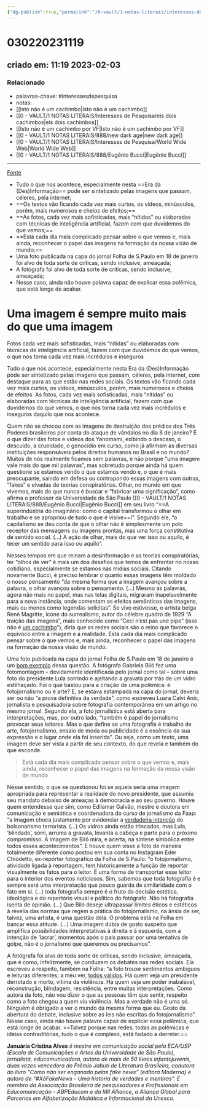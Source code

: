 ```yaml
---
{"dg-publish":true,"permalink":"/0-vault/1-notas-literais/interesses-de-pesquisa/criticismo-as-redes-sociais-artigo-nexo/","tags":["interessesdepesquisa"],"dgHomeLink":true,"dgShowLocalGraph":true,"dgShowFileTree":true,"dgEnableSearch":true}
---
```


# 030220231119
## criado em: 11:19 2023-02-03

### Relacionado
- palavras-chave: #interessesdepesquisa 
- notas: 
- [[Isto não é um cachimbo\|Isto não é um cachimbo]]
- [[0 - VAULT/1 NOTAS LITERAIS/Interesses de Pesquisa/eis dois cachimbos\|eis dois cachimbos]]
- [[Isto não é um cachimbo por VF\|Isto não é um cachimbo por VF]]
- [[0 - VAULT/1 NOTAS LITERAIS/888/new dark age\|new dark age]]
- [[0 - VAULT/1 NOTAS LITERAIS/Interesses de Pesquisa/World Wide Web\|World Wide Web]]
- [[0 - VAULT/1 NOTAS LITERAIS/888/Eugênio Bucci\|Eugênio Bucci]]
---
[Fonte](https://www.nexojornal.com.br/colunistas/2023/Uma-imagem-%C3%A9-sempre-muito-mais-do-que-uma-imagem?position-home-esquerda=1)

- Tudo o que nos acontece, especialmente nesta ==Era da (Des)Informação== pode ser sintetizado pelas imagens que passam, céleres, pela internet;
- ==Os textos vão ficando cada vez mais curtos, os vídeos, minúsculos, porém, mais numerosos e cheios de efeitos;==
- ==As fotos, cada vez mais sofisticadas, mais “nítidas” ou elaboradas com técnicas de inteligência artificial, fazem com que duvidemos do que vemos;==
- ==Está cada dia mais complicado pensar sobre o que vemos e, mais ainda, reconhecer o papel das imagens na formação da nossa visão de mundo;==
- Uma foto publicada na capa do jornal Folha de S.Paulo em 18 de janeiro foi alvo de toda sorte de críticas, sendo inclusive, ameaçada;
- A fotógrafa foi alvo de toda sorte de críticas, sendo inclusive, ameaçada;
- Nesse caso, ainda não houve palavra capaz de explicar essa polêmica, que está longe de acabar.

# Uma imagem é sempre muito mais do que uma imagem

Fotos cada vez mais sofisticadas, mais “nítidas” ou elaboradas com técnicas de inteligência artificial, fazem com que duvidemos do que vemos, o que nos torna cada vez mais incrédulos e inseguros 

Tudo o que nos acontece, especialmente nesta Era da (Des)Informação pode ser sintetizado pelas imagens que passam, céleres, pela internet, com destaque para as que estão nas redes sociais. Os textos vão ficando cada vez mais curtos, os vídeos, minúsculos, porém, mais numerosos e cheios de efeitos. As fotos, cada vez mais sofisticadas, mais “nítidas” ou elaboradas com técnicas de inteligência artificial, fazem com que duvidemos do que vemos, o que nos torna cada vez mais incrédulos e inseguros daquilo que nos acontece.

Quem não se chocou com as imagens de destruição dos prédios dos Três Poderes brasileiros por conta do ataque de vândalos no dia 8 de janeiro? E o que dizer das fotos e vídeos dos Yanomami, exibindo o descaso, o descuido, a crueldade, o genocídio em curso, como já afirmam as diversas instituições responsáveis pelos direitos humanos no Brasil e no mundo? Muitos de nós realmente ficamos sem palavras, e não porque “uma imagem vale mais do que mil palavras”, mas sobretudo porque ainda há quem questione se estamos vendo o que estamos vendo e, o que é mais preocupante, saindo em defesa ou contrapondo essas imagens com outras, “fakes” e eivadas de teorias conspiratórias. Olhar, no mundo em que vivemos, mais do que nunca é buscar e “fabricar uma significação”, como afirma o professor da Universidade de São Paulo [[0 - VAULT/1 NOTAS LITERAIS/888/Eugênio Bucci\|Eugênio Bucci]] em seu livro “==A superindústria do imaginário: como o capital transformou o olhar em trabalho e se apropriou de tudo o que é visíve==l”. Segundo ele, “o capitalismo se deu conta de que o olhar não é simplesmente um polo receptor das mensagens ou imagens prontas, mas uma força constitutiva de sentido social. (...) A ação de olhar, mais do que ver isso ou aquilo, é tecer um sentido para isso ou aquilo”.

Nesses tempos em que reinam a desinformação e as teorias conspiratórias, ter “olhos de ver” é mais um dos desafios que temos de enfrentar no nosso cotidiano, especialmente se estamos nas mídias sociais. Citando novamente Bucci, é preciso lembrar o quanto essas imagens têm moldado o nosso pensamento “da mesma forma que a imagem avançou sobre a palavra, o olhar avançou sobre o pensamento. (...) Mesmo as palavras, agora não mais no papel, mas nas telas digitais, migraram inapelavelmente para a nova instância, onde comentam os efeitos semânticos das imagens, mais ou menos como legendas solícitas”. Se vivo estivesse, o artista belga René Magritte, ícone do surrealismo, autor do célebre quadro de 1929 “A traição das imagens”, mais conhecido como ”Ceci n’est pas une pipe” (isso não é [um cachimbo](https://www.historiadasartes.com/sala-dos-professores/a-traicao-das-imagens-rene-magritte/)”), diria que as redes sociais são o reino que favorece o equívoco entre a imagem e a realidade. Está cada dia mais complicado pensar sobre o que vemos e, mais ainda, reconhecer o papel das imagens na formação da nossa visão de mundo.

Uma foto publicada na capa do jornal Folha de S.Paulo em 18 de janeiro é um [bom exemplo](https://conteudo.imguol.com.br/c/noticias/f9/2023/01/19/imagem-que-mostra-lula-atras-de-um-vidro-trincado-foi-publicada-pelo-jornal-folha-de-spaulo-1674178502291_v2_1x1.jpg) dessa questão. A fotógrafa Gabriela Biló fez uma fotomontagem – devidamente identificada pelo jornal como tal – sobre uma foto do presidente Lula sorrindo e ajeitando a gravata por trás de um vidro estilhaçado. Foi o que bastou para a criação de uma polêmica: é fotojornalismo ou é arte? E, se estava estampada na capa do jornal, deveria ser ou não “a prova definitiva da verdade”, como escreveu Luara Calvi Anic, jornalista e pesquisadora sobre fotografia contemporânea em um artigo no mesmo jornal. Segundo ela, a foto jornalística está aberta para interpretações, mas, por outro lado, “também é papel do jornalismo provocar seus leitores. Mas o que define se uma fotografia é trabalho de arte, fotojornalismo, ensaio de moda ou publicidade é a essência da sua expressão e o lugar onde ela foi inserida”. Ou seja, como um texto, uma imagem deve ser vista a partir de seu contexto, do que revela e também do que esconde.

> Está cada dia mais complicado pensar sobre o que vemos e, mais ainda, reconhecer o papel das imagens na formação da nossa visão de mundo

Nesse sentido, o que se questionou foi se aquela seria uma imagem apropriada para representar a realidade do novo presidente, que assumiu seu mandato debaixo de ameaças à democracia e ao seu governo. Houve quem entendesse que sim, como Edilamar Galvão, mestre e doutora em comunicação e semiótica e coordenadora do curso de jornalismo da Faap: “a imagem choca justamente por evidenciar a [verdadeira intenção](https://www1.folha.uol.com.br/opiniao/2023/01/no-alvo-dos-acontecimentos.shtml) do bolsonarismo terrorista. (...) Os vidros ainda estão trincados, mas Lula, ‘blindado’, sorri, arruma a gravata, levanta a cabeça e parte para o próximo compromisso. A imagem de Biló mira, e acerta, na síntese simbólica entre todos esses acontecimentos”. E houve quem visse a foto de maneira totalmente diferente como postou em sua conta no Instagram Eder Chiodetto, ex-repórter fotográfico da Folha de S.Paulo: “o fotojornalismo, atividade ligada à reportagem, tem historicamente a função de reportar visualmente os fatos para o leitor. É uma forma de transportar esse leitor para o interior dos eventos noticiosos. Sim, sabemos que toda fotografia é e sempre será uma interpretação que pouco guarda de similaridade com o fato em si. (...) toda fotografia sempre é o fruto da decisão estética, ideológica e do repertório visual e político do fotógrafo. Não há fotografia isenta de opinião. (...) Que Biló deseje ultrapassar limites éticos e estéticos à revelia das normas que regem a prática do fotojornalismo, na ânsia de ser, talvez, uma artista, é uma questão dela. O problema está na Folha em bancar essa atitude. (...) Uma imagem dúbia de gosto suspeito que amplifica possibilidades interpretativas à direita e à esquerda, com a intenção de ‘lacrar’, momentos após o país passar por uma tentativa de golpe, não é o jornalismo que queremos ou precisamos”.

A fotógrafa foi alvo de toda sorte de críticas, sendo inclusive, ameaçada, que é como, infelizmente, se conduzem os debates nas redes sociais. Ela escreveu a respeito, também na Folha: “a foto trouxe sentimentos ambíguos e leituras diferentes; a meu ver, [todos válidos](https://www1.folha.uol.com.br/poder/2023/01/foto-de-lula-com-vidro-trincado-mostra-que-planalto-resiste-apos-barbarie-em-brasilia.shtml). Há quem veja um presidente derrotado e morto, vítima da violência. Há quem veja um poder inabalável, reconstrução, blindagem, resistência, entre muitas interpretações. Como autora da foto, não vou dizer o que as pessoas têm que sentir, respeito como a foto chegou a quem viu violência. Mas a verdade não é uma só. Ninguém é obrigado a ver o mundo da mesma forma que eu. Gosto da abertura do debate, inclusive sobre as leis não escritas do fotojornalismo”. Nesse caso, ainda não houve palavra capaz de explicar essa polêmica, que está longe de acabar. ==Talvez porque nas redes, todas as polêmicas e ideias contraditórias, tudo o que é complexo, está fadado a derreter.==

**Januária Cristina Alves** _é mestre em comunicação social pela ECA/USP (Escola de Comunicações e Artes da Universidade de São Paulo), jornalista, educomunicadora, autora de mais de 50 livros infantojuvenis, duas vezes vencedora do Prêmio Jabuti de Literatura Brasileira, coautora do livro “Como não ser enganado pelas fake news” (editora Moderna) e autora de “#XôFakeNews - Uma história de verdades e mentiras”. É membro da Associação Brasileira de pesquisadores e Profissionais em Educomunicação - ABPEducom e da Mil Alliance, a Aliança Global para Parcerias em Alfabetização Midiática e Informacional da Unesco._